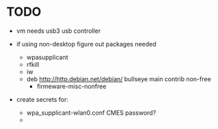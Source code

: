 # TODO
- vm needs usb3 usb controller

- if using non-desktop figure out packages needed
  - wpasupplicant
  - rfkill
  - iw
  - deb http://http.debian.net/debian/ bullseye main contrib non-free
    - firmeware-misc-nonfree
- create secrets for:
  - wpa_supplicant-wlan0.conf CMES password?
  - 